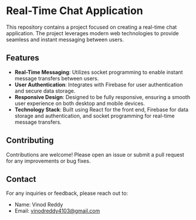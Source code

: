 # Real-Time Chat Application

This repository contains a project focused on creating a real-time chat application. The project leverages modern web technologies to provide seamless and instant messaging between users.

## Features

- **Real-Time Messaging**: Utilizes socket programming to enable instant message transfers between users.
- **User Authentication**: Integrates with Firebase for user authentication and secure data storage.
- **Responsive Design**: Designed to be fully responsive, ensuring a smooth user experience on both desktop and mobile devices.
- **Technology Stack**: Built using React for the front end, Firebase for data storage and authentication, and socket programming for real-time message transfers.

## Contributing

Contributions are welcome! Please open an issue or submit a pull request for any improvements or bug fixes.

## Contact

For any inquiries or feedback, please reach out to:

- Name: Vinod Reddy
- Email: vinodreddy4103@gmail.com
